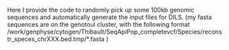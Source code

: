 Here I provide the code to randomly pick up some 100kb genomic sequences and automatically generate the input files for DILS.
(my fasta sequences are on the genotoul cluster, with the following format  /work/genphyse/cytogen/Thibault/SeqApiPop_completevcf/Species/reconstr_speces_chrXXX.bed.tmp/*.fasta )
